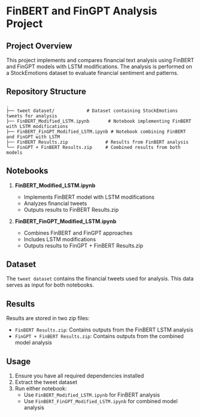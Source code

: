 # FinBERT and FinGPT Analysis Project

## Project Overview
This project implements and compares financial text analysis using FinBERT and FinGPT models with LSTM modifications. The analysis is performed on a StockEmotions dataset to evaluate financial sentiment and patterns.

## Repository Structure
```
.
├── tweet dataset/            # Dataset containing StockEmotions tweets for analysis
├── FinBERT_Modified_LSTM.ipynb       # Notebook implementing FinBERT with LSTM modifications
├── FinBERT_FinGPT_Modified_LSTM.ipynb # Notebook combining FinBERT and FinGPT with LSTM
├── FinBERT Results.zip              # Results from FinBERT analysis
└── FinGPT + FinBERT Results.zip     # Combined results from both models
```

## Notebooks
1. **FinBERT_Modified_LSTM.ipynb**
   - Implements FinBERT model with LSTM modifications
   - Analyzes financial tweets
   - Outputs results to FinBERT Results.zip

2. **FinBERT_FinGPT_Modified_LSTM.ipynb**
   - Combines FinBERT and FinGPT approaches
   - Includes LSTM modifications
   - Outputs results to FinGPT + FinBERT Results.zip

## Dataset
The `tweet dataset` contains the financial tweets used for analysis. This data serves as input for both notebooks.

## Results
Results are stored in two zip files:
- `FinBERT Results.zip`: Contains outputs from the FinBERT LSTM analysis
- `FinGPT + FinBERT Results.zip`: Contains outputs from the combined model analysis

## Usage
1. Ensure you have all required dependencies installed
2. Extract the tweet dataset
3. Run either notebook:
   - Use `FinBERT_Modified_LSTM.ipynb` for FinBERT analysis
   - Use `FinBERT_FinGPT_Modified_LSTM.ipynb` for combined model analysis
